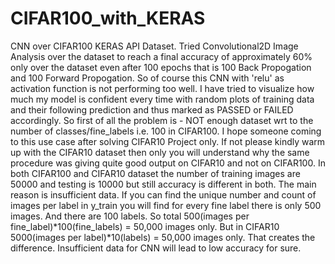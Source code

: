 # CIFAR100_with_KERAS
CNN over CIFAR100 KERAS API Dataset.
Tried Convolutional2D Image Analysis over the dataset to reach a final accuracy of approximately 60% only over the dataset even after 100 epochs that is 100 Back Propogation and 100 Forward Propogation.
So of course this CNN with 'relu' as activation function is not performing too well.
I have tried to visualize how much my model is confident every time with random plots of training data and their following prediction and thus marked as PASSED or FAILED accordingly.
So first of all the problem is - NOT enough dataset wrt to the number of classes/fine_labels i.e. 100 in CIFAR100.
I hope someone coming to this use case after solving CIFAR10 Project only. If not please kindly warm up with the CIFAR10 dataset then only you will understand why the same procedure was giving quite good output on CIFAR10 and not on CIFAR100.
In both CIFAR100 and CIFAR10 dataset the number of training images are 50000 and testing is 10000 but still accuracy is different in both. The main reason is insufficient data. If you can find the unique number and count of images per label in y_train you will find for every fine label there is only 500 images. And there are 100 labels. So total 500(images per fine_label)*100(fine_labels) = 50,000 images only.
But in CIFAR10 5000(images per label)*10(labels) = 50,000 images only.
That creates the difference. Insufficient data for CNN will lead to low accuracy for sure.
